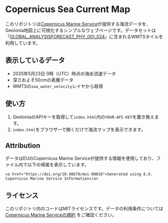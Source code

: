 # Copernicus Sea Current Map

このリポジトリは[Copernicus Marine Service](https://data.marine.copernicus.eu/)が提供する海流データを、Geolonia地図上に可視化するシンプルなウェブページです。データセットは「[GLOBAL_ANALYSISFORECAST_PHY_001_024](https://data.marine.copernicus.eu/product/GLOBAL_ANALYSISFORECAST_PHY_001_024/description)」に含まれるWMTSタイルを利用しています。

## 表示しているデータ
- 2025年5月23日 0時（UTC）時点の海水流速データ
- 深さおよそ50cmの表層データ
- WMTSの`sea_water_velocity`レイヤから取得

## 使い方
1. GeoloniaのAPIキーを取得して`index.html`内の`YOUR-API-KEY`を置き換えます。
2. `index.html`をブラウザーで開くだけで海流マップを表示できます。

## Attribution
データはEUのCopernicus Marine Serviceが提供する情報を使用しており、ファイル内で以下の帰属を表示しています。

```
<a href="https://doi.org/10.48670/moi-00016">Generated using E.U. Copernicus Marine Service Information</a>
```

## ライセンス
このリポジトリ内のコードはMITライセンスです。データの利用条件については [Copernicus Marine Serviceの規約](https://marine.copernicus.eu/user-corner/service-commitments-and-licence) をご確認ください。
